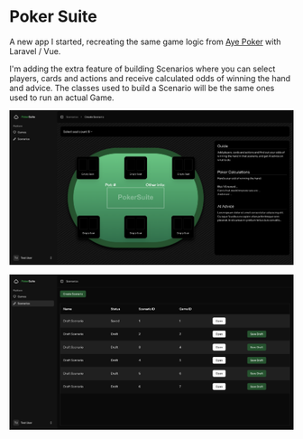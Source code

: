# Poker Suite

A new app I started, recreating the same game logic from [Aye Poker](https://github.com/atsmacode/aye-poker) with Laravel / Vue.

I'm adding the extra feature of building Scenarios where you can select players, cards and actions and receive calculated odds of winning the hand and advice. The classes used to build a Scenario will be the same ones used to run an actual Game.

![Scenario Screen](/screenshots/scenario.png)

![Scenario Index](/screenshots/scenario_index.png)
